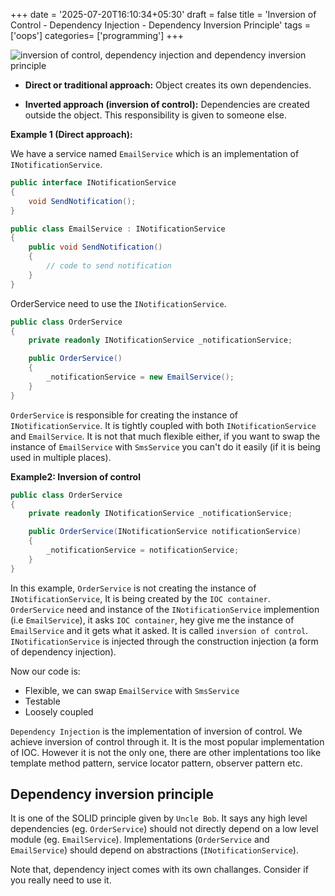 +++
date = '2025-07-20T16:10:34+05:30'
draft = false
title = 'Inversion of Control - Dependency Injection - Dependency Inversion Principle'
tags = ['oops']
categories= ['programming']
+++

![inversion of control, dependency injection and dependency inversion principle](/images/ioc.webp)

- **Direct or traditional approach:** Object creates its own dependencies.

- **Inverted approach (inversion of control):** Dependencies are created outside the object. This responsibility is given to someone else.

**Example 1 (Direct approach):**

We have a service named `EmailService` which is an implementation of `INotificationService`.

```cs
public interface INotificationService
{
    void SendNotification();
}

public class EmailService : INotificationService
{
    public void SendNotification()
    {
        // code to send notification 
    }
}
```

OrderService need to use the `INotificationService`. 

```cs
public class OrderService
{
    private readonly INotificationService _notificationService;

    public OrderService()
    {
        _notificationService = new EmailService();
    }
}
```

`OrderService` is responsible for creating the instance of `INotificationService`. It is tightly coupled with both `INotificationService` and `EmailService`. It is not that much flexible either, if you want to swap the instance of `EmailService` with `SmsService` you can't do it easily (if it is being used in multiple places).

**Example2: Inversion of control**

```cs
public class OrderService
{
    private readonly INotificationService _notificationService;

    public OrderService(INotificationService notificationService)
    {
        _notificationService = notificationService;
    }
}
```

In this example, `OrderService` is not creating the instance of `INotificationService`, It is being created by the `IOC container`. `OrderService` need and instance of the `INotificationService` implemention (i.e `EmailService`), it asks `IOC container`, hey give me the instance of `EmailService` and it gets what it asked. It is called `inversion of control`. `INotificationService` is injected through the construction injection (a form of dependency injection).

Now our code is:

- Flexible, we can swap `EmailService` with `SmsService`
- Testable
- Loosely coupled
 
`Dependency Injection` is the implementation of inversion of control. We achieve inversion of control through it. It is the most popular implementation of IOC. However it is not the only one, there are other implentations too like template method pattern, service locator pattern, observer pattern etc.

## Dependency inversion principle

It is one of the SOLID principle given by `Uncle Bob`. It says any high level dependencies (eg. `OrderService`) should not directly depend on a low level module (eg. `EmailService`). Implementations (`OrderService` and `EmailService`) should depend on abstractions (`INotificationService`). 

Note that, dependency inject comes with its own challanges. Consider if you really need to use it.